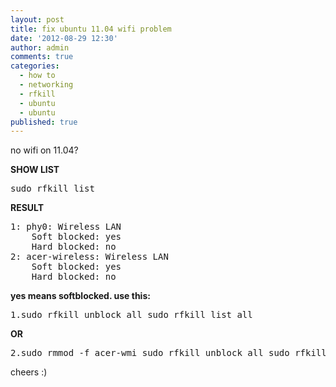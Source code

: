 ```yaml
---
layout: post
title: fix ubuntu 11.04 wifi problem
date: '2012-08-29 12:30'
author: admin
comments: true
categories:
  - how to
  - networking
  - rfkill
  - ubuntu
  - ubuntu
published: true
---
```

no wifi on 11.04?
<!--more-->

<strong>SHOW LIST</strong>
<pre>
sudo rfkill list
</pre>


<strong>RESULT</strong>
<pre>
1: phy0: Wireless LAN
    Soft blocked: yes
    Hard blocked: no
2: acer-wireless: Wireless LAN
    Soft blocked: yes
    Hard blocked: no
</pre>

<strong>yes means softblocked. use this:</strong>

<pre>
1.sudo rfkill unblock all sudo rfkill list all
</pre>

<strong>OR</strong>
<pre>
2.sudo rmmod -f acer-wmi sudo rfkill unblock all sudo rfkill list all
</pre>


cheers :)
